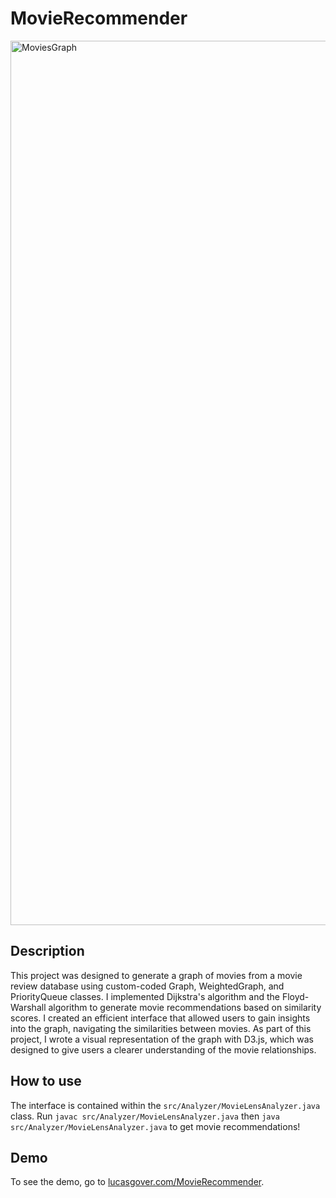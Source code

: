 # MovieRecommender
<img width="1415" alt="MoviesGraph" src="https://github.com/lwgover/MovieRecommender/assets/73131292/618abf72-8dec-4b7f-aca1-68f625b002d1">

## Description
This project was designed to generate a graph of movies from a movie review database using custom-coded Graph, WeightedGraph, and PriorityQueue classes. I implemented Dijkstra's algorithm and the Floyd-Warshall algorithm to generate movie recommendations based on similarity scores. I created an efficient interface that allowed users to gain insights into the graph, navigating the similarities between movies. As part of this project, I wrote a visual representation of the graph with D3.js, which was designed to give users a clearer understanding of the movie relationships. 

## How to use

The interface is contained within the `src/Analyzer/MovieLensAnalyzer.java` class. Run `javac src/Analyzer/MovieLensAnalyzer.java` then `java src/Analyzer/MovieLensAnalyzer.java` to get movie recommendations!

## Demo

To see the demo, go to [lucasgover.com/MovieRecommender](https://www.lucasgover.com/MovieRecommender/).
